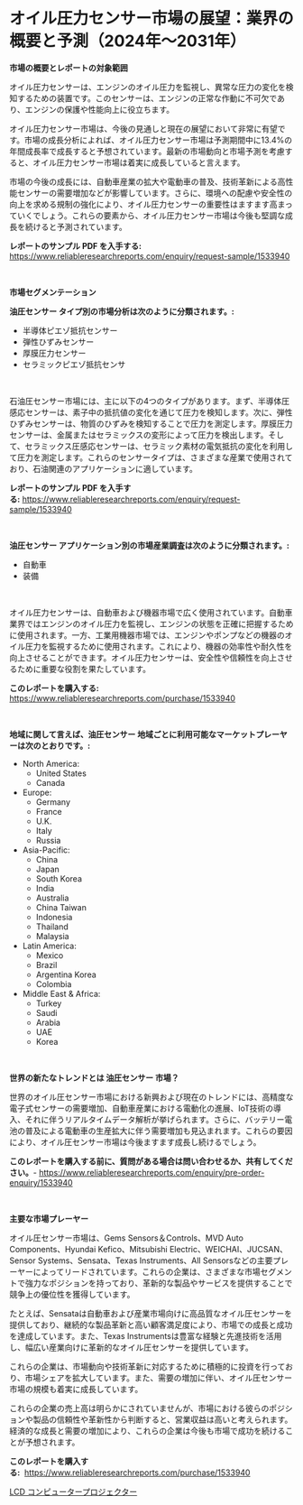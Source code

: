 <p><h1>オイル圧力センサー市場の展望：業界の概要と予測（2024年〜2031年）</h1></p><p><strong>市場の概要とレポートの対象範囲</strong></p>
<p><p>オイル圧力センサーは、エンジンのオイル圧力を監視し、異常な圧力の変化を検知するための装置です。このセンサーは、エンジンの正常な作動に不可欠であり、エンジンの保護や性能向上に役立ちます。</p><p>オイル圧力センサー市場は、今後の見通しと現在の展望において非常に有望です。市場の成長分析によれば、オイル圧力センサー市場は予測期間中に13.4%の年間成長率で成長すると予想されています。最新の市場動向と市場予測を考慮すると、オイル圧力センサー市場は着実に成長していると言えます。</p><p>市場の今後の成長には、自動車産業の拡大や電動車の普及、技術革新による高性能センサーの需要増加などが影響しています。さらに、環境への配慮や安全性の向上を求める規制の強化により、オイル圧力センサーの重要性はますます高まっていくでしょう。これらの要素から、オイル圧力センサー市場は今後も堅調な成長を続けると予測されています。</p></p>
<p><strong>レポートのサンプル PDF を入手する:</strong> <a href="https://www.reliableresearchreports.com/enquiry/request-sample/1533940">https://www.reliableresearchreports.com/enquiry/request-sample/1533940</a></p>
<p>&nbsp;</p>
<p><strong>市場セグメンテーション</strong></p>
<p><strong>油圧センサー タイプ別の市場分析は次のように分類されます。:</strong></p>
<p><ul><li>半導体ピエゾ抵抗センサー</li><li>弾性ひずみセンサー</li><li>厚膜圧力センサー</li><li>セラミックピエゾ抵抗センサ</li></ul></p>
<p>&nbsp;</p>
<p><p>石油圧センサー市場には、主に以下の4つのタイプがあります。まず、半導体圧感応センサーは、素子中の抵抗値の変化を通じて圧力を検知します。次に、弾性ひずみセンサーは、物質のひずみを検知することで圧力を測定します。厚膜圧力センサーは、金属またはセラミックスの変形によって圧力を検出します。そして、セラミックス圧感応センサーは、セラミック素材の電気抵抗の変化を利用して圧力を測定します。これらのセンサータイプは、さまざまな産業で使用されており、石油関連のアプリケーションに適しています。</p></p>
<p><strong>レポートのサンプル PDF を入手する:</strong>&nbsp;<a href="https://www.reliableresearchreports.com/enquiry/request-sample/1533940">https://www.reliableresearchreports.com/enquiry/request-sample/1533940</a></p>
<p>&nbsp;</p>
<p><strong> 油圧センサー アプリケーション別の市場産業調査は次のように分類されます。:</strong></p>
<p><ul><li>自動車</li><li>装備</li></ul></p>
<p>&nbsp;</p>
<p><p>オイル圧力センサーは、自動車および機器市場で広く使用されています。自動車業界ではエンジンのオイル圧力を監視し、エンジンの状態を正確に把握するために使用されます。一方、工業用機器市場では、エンジンやポンプなどの機器のオイル圧力を監視するために使用されます。これにより、機器の効率性や耐久性を向上させることができます。オイル圧力センサーは、安全性や信頼性を向上させるために重要な役割を果たしています。</p></p>
<p><strong>このレポートを購入する:</strong>&nbsp; <a href="https://www.reliableresearchreports.com/purchase/1533940">https://www.reliableresearchreports.com/purchase/1533940</a></p>
<p>&nbsp;</p>
<p><strong>地域に関して言えば、油圧センサー 地域ごとに利用可能なマーケットプレーヤーは次のとおりです。:</strong></p>
<p><ul>
    <li>
        North America:
        <ul>
            <li>United States</li>
            <li>Canada</li>
        </ul>
    </li>
    <li>
        Europe:
        <ul>
            <li>Germany</li>
            <li>France</li>
            <li>U.K.</li>
            <li>Italy</li>
            <li>Russia</li>
        </ul>
    </li>
    <li>
        Asia-Pacific:
        <ul>
            <li>China</li>
            <li>Japan</li>
            <li>South Korea</li>
            <li>India</li>
            <li>Australia</li>
            <li>China Taiwan</li>
            <li>Indonesia</li>
            <li>Thailand</li>
            <li>Malaysia</li>
        </ul>
    </li>
    <li>
        Latin America:
        <ul>
            <li>Mexico</li>
            <li>Brazil</li>
            <li>Argentina Korea</li>
            <li>Colombia</li>
        </ul>
    </li>
    <li>
        Middle East & Africa:
        <ul>
            <li>Turkey</li>
            <li>Saudi</li>
            <li>Arabia</li>
            <li>UAE</li>
            <li>Korea</li>
        </ul>
    </li>
    </ul></p>
<p>&nbsp;</p>
<p><strong>世界の新たなトレンドとは 油圧センサー 市場？</strong></p>
<p><p>世界のオイル圧センサー市場における新興および現在のトレンドには、高精度な電子式センサーの需要増加、自動車産業における電動化の進展、IoT技術の導入、それに伴うリアルタイムデータ解析が挙げられます。さらに、バッテリー電池の普及による電動車の生産拡大に伴う需要増加も見込まれます。これらの要因により、オイル圧センサー市場は今後ますます成長し続けるでしょう。</p></p>
<p><strong>このレポートを購入する前に、質問がある場合は問い合わせるか、共有してください。</strong>- <a href="https://www.reliableresearchreports.com/enquiry/pre-order-enquiry/1533940">https://www.reliableresearchreports.com/enquiry/pre-order-enquiry/1533940</a></p>
<p>&nbsp;</p>
<p><strong>主要な市場プレーヤー</strong></p>
<p><p>オイル圧センサー市場は、Gems Sensors＆Controls、MVD Auto Components、Hyundai Kefico、Mitsubishi Electric、WEICHAI、JUCSAN、Sensor Systems、Sensata、Texas Instruments、All Sensorsなどの主要プレーヤーによってリードされています。これらの企業は、さまざまな市場セグメントで強力なポジションを持っており、革新的な製品やサービスを提供することで競争上の優位性を獲得しています。</p><p>たとえば、Sensataは自動車および産業市場向けに高品質なオイル圧センサーを提供しており、継続的な製品革新と高い顧客満足度により、市場での成長と成功を達成しています。また、Texas Instrumentsは豊富な経験と先進技術を活用し、幅広い産業向けに革新的なオイル圧センサーを提供しています。</p><p>これらの企業は、市場動向や技術革新に対応するために積極的に投資を行っており、市場シェアを拡大しています。また、需要の増加に伴い、オイル圧センサー市場の規模も着実に成長しています。</p><p>これらの企業の売上高は明らかにされていませんが、市場における彼らのポジションや製品の信頼性や革新性から判断すると、営業収益は高いと考えられます。経済的な成長と需要の増加により、これらの企業は今後も市場で成功を続けることが予想されます。</p></p>
<p><strong>このレポートを購入する:</strong>&nbsp;&nbsp;<a href="https://www.reliableresearchreports.com/purchase/1533940">https://www.reliableresearchreports.com/purchase/1533940</a></p>
<p><p><a href="https://github.com/nemesis2824/Market-Research-Report-List-1/blob/main/517424517776.md">LCD コンピュータープロジェクター</a></p></p>